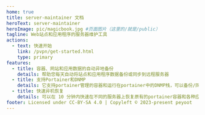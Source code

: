 ```yaml
---
home: true
title: server-maintainer 文档
heroText: server-maintainer
heroImage: pic/magicbook.jpg #页面图片（这里的/就是/public）
tagline: Web站点和应用程序的服务器维护工具
actions:
  - text: 快速开始
    link: /pvpn/get-started.html
    type: primary
features:
  - title: 容器、网站和应用数据的自动异地备份
    details: 帮助您每天自动将站点和应用程序数据备份或同步到远程服务器
  - title: 支持Portainer和DNMP
    details: 它支持portainer管理的容器和运行在portainer中的DNMP栈，可以备份/同步整个容器卷以及dnmp的网站和数据库。
  - title: 快速异机恢复
    details: 可以在 10 分钟内快速在不同的服务器上恢复原有的portainer容器和各种应用。
footer: Licensed under CC-BY-SA 4.0 | Copyleft © 2023-present peyoot
---
```


